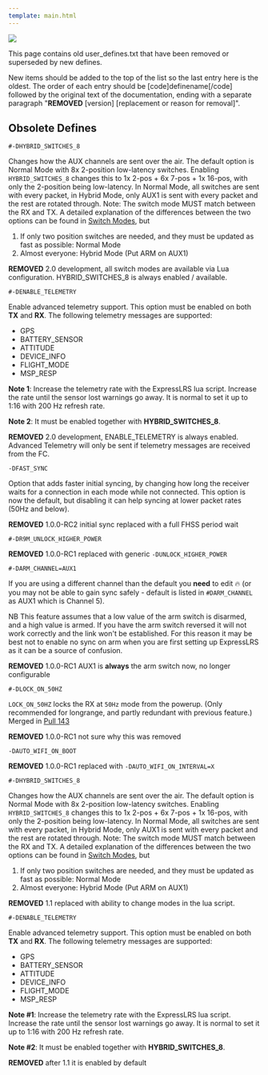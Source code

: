 ```yaml
---
template: main.html
---
```


<img src="https://raw.githubusercontent.com/ExpressLRS/ExpressLRS-Hardware/master/img/software.png">

This page contains old user_defines.txt that have been removed or superseded by new defines.

New items should be added to the top of the list so the last entry here is the oldest. The order of each entry should be [code]definename[/code] followed by the original text of the documentation, ending with a separate paragraph "**REMOVED** [version] [replacement or reason for removal]".

## Obsolete Defines
```
#-DHYBRID_SWITCHES_8
```
Changes how the AUX channels are sent over the air. The default option is Normal Mode with 8x 2-position low-latency switches. Enabling `HYBRID_SWITCHES_8` changes this to 1x 2-pos + 6x 7-pos + 1x 16-pos, with only the 2-position being low-latency. In Normal Mode, all switches are sent with every packet, in Hybrid Mode, only AUX1 is sent with every packet and the rest are rotated through. Note: The switch mode MUST match between the RX and TX. A detailed explanation of the differences between the two options can be found in [Switch Modes](../../software/switch-config/), but
  1. If only two position switches are needed, and they must be updated as fast as possible: Normal Mode
  2. Almost everyone: Hybrid Mode (Put ARM on AUX1)

**REMOVED** 2.0 development, all switch modes are available via Lua configuration. HYBRID_SWITCHES_8 is always enabled / available.

```
#-DENABLE_TELEMETRY
```
Enable advanced telemetry support. This option must be enabled on both **TX** and **RX**. The following telemetry messages are supported:

* GPS
* BATTERY_SENSOR
* ATTITUDE
* DEVICE_INFO
* FLIGHT_MODE
* MSP_RESP

**Note 1**: Increase the telemetry rate with the
ExpressLRS lua script. Increase the rate until the sensor lost
warnings go away. It is normal to set it up to 1:16 with 200 Hz
refresh rate.

**Note 2**: It must be enabled together with **HYBRID_SWITCHES_8**.

**REMOVED** 2.0 development, ENABLE_TELEMETRY is always enabled. Advanced Telemetry will only be sent if telemetry messages are received from the FC.

```
-DFAST_SYNC
```
Option that adds faster initial syncing, by changing how long the receiver waits for a connection in each mode while not connected. This option is now the default, but disabling it can help syncing at lower packet rates (50Hz and below).

**REMOVED** 1.0.0-RC2 initial sync replaced with a full FHSS period wait

````
#-DR9M_UNLOCK_HIGHER_POWER 
````
**REMOVED** 1.0.0-RC1 replaced with generic `-DUNLOCK_HIGHER_POWER`

```
#-DARM_CHANNEL=AUX1
```
If you are using a different channel than the default you **need** to edit 🔥 (or you may not be able to gain sync safely - default is listed in `#DARM_CHANNEL` as AUX1 which is Channel 5).

NB This feature assumes that a low value of the arm switch is disarmed, and a high value is armed. If you have the arm switch reversed it will not work correctly and the link won't be established. For this reason it may be best not to enable no sync on arm when you are first setting up ExpressLRS as it can be a source of confusion.

**REMOVED** 1.0.0-RC1 AUX1 is **always** the arm switch now, no longer configurable

```
#-DLOCK_ON_50HZ
```
`LOCK_ON_50HZ` locks the RX at `50Hz` mode from the powerup. (Only recommended for longrange, and partly redundant with previous feature.) Merged in [Pull 143](https://github.com/AlessandroAU/ExpressLRS/pull/143)

**REMOVED** 1.0.0-RC1 not sure why this was removed

```
-DAUTO_WIFI_ON_BOOT
```
**REMOVED** 1.0.0-RC1 replaced with `-DAUTO_WIFI_ON_INTERVAL=X`

```
#-DHYBRID_SWITCHES_8
```
Changes how the AUX channels are sent over the air. The default option is Normal Mode with 8x 2-position low-latency switches. Enabling `HYBRID_SWITCHES_8` changes this to 1x 2-pos + 6x 7-pos + 1x 16-pos, with only the 2-position being low-latency. In Normal Mode, all switches are sent with every packet, in Hybrid Mode, only AUX1 is sent with every packet and the rest are rotated through. Note: The switch mode MUST match between the RX and TX. A detailed explanation of the differences between the two options can be found in [Switch Modes](https://github.com/ExpressLRS/ExpressLRS/wiki/Switch-Modes), but
  1. If only two position switches are needed, and they must be updated as fast as possible: Normal Mode
  2. Almost everyone: Hybrid Mode (Put ARM on AUX1)

**REMOVED** 1.1 replaced with ability to change modes in the lua script.

```
#-DENABLE_TELEMETRY
```
Enable advanced telemetry support. This option must be enabled on both **TX** and **RX**. The following telemetry messages are supported:

* GPS
* BATTERY_SENSOR
* ATTITUDE
* DEVICE_INFO
* FLIGHT_MODE
* MSP_RESP

**Note #1**: Increase the telemetry rate with the
ExpressLRS lua script. Increase the rate until the sensor lost
warnings go away. It is normal to set it up to 1:16 with 200 Hz
refresh rate.

**Note #2**: It must be enabled together with **HYBRID_SWITCHES_8**.

**REMOVED** after 1.1 it is enabled by default